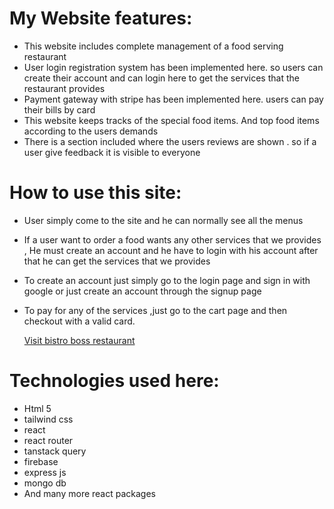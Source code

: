 # My Website features:
- This website includes complete management of a food serving restaurant
- User login registration system has been implemented here. so users can create their account and can login here to get the services that the restaurant provides
- Payment gateway with stripe has been implemented here. users can pay their bills by card
- This website keeps tracks of the special food items. And top food items according to the users demands
- There is a section included where the users reviews are shown . so if a user give feedback it is visible to everyone
  
# How to use this site:
- User simply come to the site and he can normally see all the menus
- If a user want to order a food wants any other services that we provides , He must create an account and he have to login with his account after that he can get the services that we provides
- To create an account just simply go to the login page and sign in with google or just create an account through the signup page
- To pay for any of the services ,just go to the cart page and then checkout with a valid card.

  [Visit bistro boss restaurant](https://bistro-boss-6e041.web.app/)

# Technologies used here:
- Html 5
- tailwind css
- react
- react router
- tanstack query
- firebase
- express js
- mongo db
- And many more react packages
